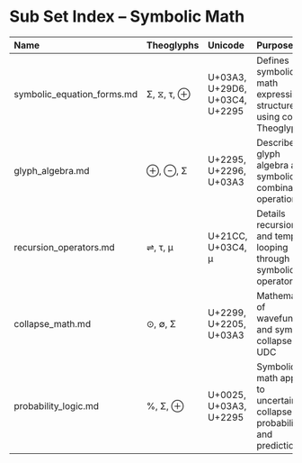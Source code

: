 # Sub Set Index – Symbolic Math

| Name                       | Theoglyphs   | Unicode                        | Purpose                                                                    |
|:---------------------------|:-------------|:-------------------------------|:---------------------------------------------------------------------------|
| symbolic_equation_forms.md | Σ, ⧖, τ, ⊕   | U+03A3, U+29D6, U+03C4, U+2295 | Defines symbolic math expression structures using core Theoglyphs          |
| glyph_algebra.md           | ⊕, ⊖, Σ      | U+2295, U+2296, U+03A3         | Describes glyph algebra and symbolic combination operations                |
| recursion_operators.md     | ⇌, τ, μ      | U+21CC, U+03C4, μ              | Details recursion and temporal looping through symbolic operators          |
| collapse_math.md           | ⊙, ∅, Σ      | U+2299, U+2205, U+03A3         | Mathematics of wavefunction and symbolic collapse in UDC                   |
| probability_logic.md       | %, Σ, ⊕      | U+0025, U+03A3, U+2295         | Symbolic math applied to uncertainty, collapse probability, and prediction |